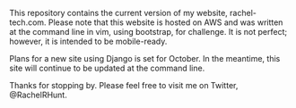 This repository contains the current version of my website, rachel-tech.com.
Please note that this website is hosted on AWS and was written at the
command line in vim, using bootstrap, for challenge. It is not perfect;
however, it is intended to be mobile-ready.

Plans for a new site using Django is set for October. In the meantime,
this site will continue to be updated at the command line.

Thanks for stopping by. Please feel free to visit me on Twitter, @RachelRHunt.
